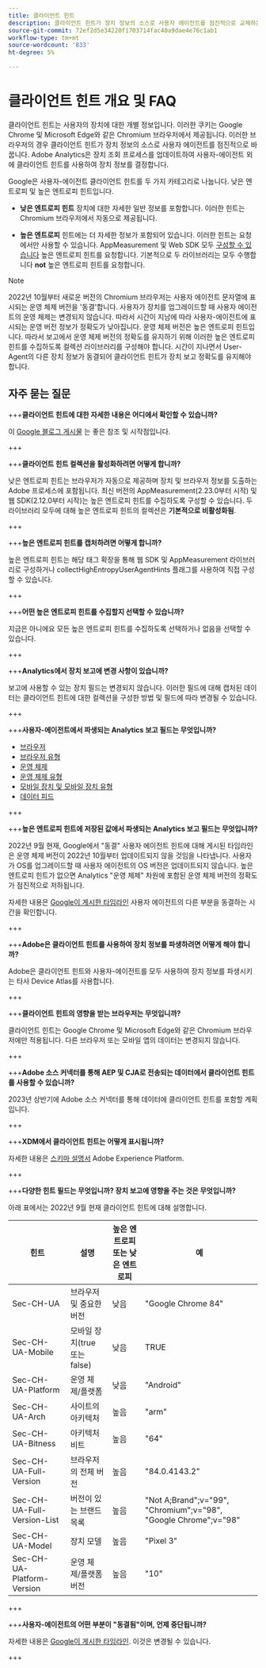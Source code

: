```yaml
---
title: 클라이언트 힌트
description: 클라이언트 힌트가 장치 정보의 소스로 사용자 에이전트를 점진적으로 교체하는 방법에 대해 알아봅니다.
source-git-commit: 72ef2d5e34220f1703714fac40a9dae4e76c1ab1
workflow-type: tm+mt
source-wordcount: '833'
ht-degree: 5%

---
```



# 클라이언트 힌트 개요 및 FAQ

클라이언트 힌트는 사용자의 장치에 대한 개별 정보입니다. 이러한 쿠키는 Google Chrome 및 Microsoft Edge와 같은 Chromium 브라우저에서 제공됩니다. 이러한 브라우저의 경우 클라이언트 힌트가 장치 정보의 소스로 사용자 에이전트를 점진적으로 바꿉니다. Adobe Analytics은 장치 조회 프로세스를 업데이트하여 사용자-에이전트 외에 클라이언트 힌트를 사용하여 장치 정보를 결정합니다.

Google은 사용자-에이전트 클라이언트 힌트를 두 가지 카테고리로 나눕니다. 낮은 엔트로피 및 높은 엔트로피 힌트입니다.

* **낮은 엔트로피 힌트** 장치에 대한 자세한 일반 정보를 포함합니다. 이러한 힌트는 Chromium 브라우저에서 자동으로 제공됩니다.

* **높은 엔트로피** 힌트에는 더 자세한 정보가 포함되어 있습니다. 이러한 힌트는 요청에서만 사용할 수 있습니다. AppMeasurement 및 Web SDK 모두 [구성할 수 있습니다](/help/implement/vars/config-vars/collecthighentropyuseragenthints.md) 높은 엔트로피 힌트를 요청합니다. 기본적으로 두 라이브러리는 모두 수행합니다 **not** 높은 엔트로피 힌트를 요청합니다.

>[!NOTE]
>
>2022년 10월부터 새로운 버전의 Chromium 브라우저는 사용자 에이전트 문자열에 표시되는 운영 체제 버전을 &#39;동결&#39;합니다. 사용자가 장치를 업그레이드할 때 사용자 에이전트의 운영 체제는 변경되지 않습니다. 따라서 시간이 지남에 따라 사용자-에이전트에 표시되는 운영 버전 정보가 정확도가 낮아집니다. 운영 체제 버전은 높은 엔트로피 힌트입니다. 따라서 보고에서 운영 체제 버전의 정확도를 유지하기 위해 이러한 높은 엔트로피 힌트를 수집하도록 컬렉션 라이브러리를 구성해야 합니다. 시간이 지나면서 User-Agent의 다른 장치 정보가 동결되어 클라이언트 힌트가 장치 보고 정확도를 유지해야 합니다.

## 자주 묻는 질문

+++**클라이언트 힌트에 대한 자세한 내용은 어디에서 확인할 수 있습니까?**

이 [Google 블로그 게시물](https://web.dev/user-agent-client-hints/) 는 좋은 참조 및 시작점입니다.

+++

+++**클라이언트 힌트 컬렉션을 활성화하려면 어떻게 합니까?**

낮은 엔트로피 힌트는 브라우저가 자동으로 제공하며 장치 및 브라우저 정보를 도출하는 Adobe 프로세스에 포함됩니다. 최신 버전의 AppMeasurement(2.23.0부터 시작) 및 웹 SDK(2.12.0부터 시작)는 높은 엔트로피 힌트를 수집하도록 구성할 수 있습니다. 두 라이브러리 모두에 대해 높은 엔트로피 힌트의 컬렉션은 **기본적으로 비활성화됨**.

+++

+++**높은 엔트로피 힌트를 캡처하려면 어떻게 합니까?**

높은 엔트로피 힌트는 해당 태그 확장을 통해 웹 SDK 및 AppMeasurement 라이브러리로 구성하거나 collectHighEntropyUserAgentHints 플래그를 사용하여 직접 구성할 수 있습니다.

+++

+++**어떤 높은 엔트로피 힌트를 수집할지 선택할 수 있습니까?**

지금은 아니에요 모든 높은 엔트로피 힌트를 수집하도록 선택하거나 없음을 선택할 수 있습니다.

+++

+++**Analytics에서 장치 보고에 변경 사항이 있습니까?**

보고에 사용할 수 있는 장치 필드는 변경되지 않습니다. 이러한 필드에 대해 캡처된 데이터는 클라이언트 힌트에 대한 컬렉션을 구성한 방법 및 필드에 따라 변경될 수 있습니다.

+++

+++**사용자-에이전트에서 파생되는 Analytics 보고 필드는 무엇입니까?**

* [브라우저](https://experienceleague.adobe.com/docs/analytics/components/dimensions/browser.html?lang=en)
* [브라우저 유형](https://experienceleague.adobe.com/docs/analytics/components/dimensions/browser-type.html?lang=en)
* [운영 체제](https://experienceleague.adobe.com/docs/analytics/components/dimensions/operating-systems.html?lang=en)
* [운영 체제 유형](https://experienceleague.adobe.com/docs/analytics/components/dimensions/operating-system-types.html?lang=en)
* [모바일 장치 및 모바일 장치 유형](https://experienceleague.adobe.com/docs/analytics/components/dimensions/mobile-dimensions.html?lang=en)
* [데이터 피드](https://experienceleague.adobe.com/docs/analytics/export/analytics-data-feed/data-feed-contents/datafeeds-reference.html?lang=ko-kr)

+++

+++**높은 엔트로피 힌트에 저장된 값에서 파생되는 Analytics 보고 필드는 무엇입니까?**

2022년 9월 현재, Google에서 &quot;동결&quot; 사용자 에이전트 힌트에 대해 게시된 타임라인은 운영 체제 버전이 2022년 10월부터 업데이트되지 않을 것임을 나타냅니다. 사용자가 OS를 업그레이드할 때 사용자 에이전트의 OS 버전은 업데이트되지 않습니다. 높은 엔트로피 힌트가 없으면 Analytics &quot;운영 체제&quot; 차원에 포함된 운영 체제 버전의 정확도가 점진적으로 저하됩니다.

자세한 내용은 [Google이 게시한 타임라인](https://blog.chromium.org/2021/09/user-agent-reduction-origin-trial-and-dates.html) 사용자 에이전트의 다른 부분을 동결하는 시간을 확인합니다.

+++

+++**Adobe은 클라이언트 힌트를 사용하여 장치 정보를 파생하려면 어떻게 해야 합니까?**

Adobe은 클라이언트 힌트와 사용자-에이전트를 모두 사용하여 장치 정보를 파생시키는 타사 Device Atlas를 사용합니다.

+++

+++**클라이언트 힌트의 영향을 받는 브라우저는 무엇입니까?**

클라이언트 힌트는 Google Chrome 및 Microsoft Edge와 같은 Chromium 브라우저에만 적용됩니다. 다른 브라우저 또는 모바일 앱의 데이터는 변경되지 않습니다.

+++

+++**Adobe 소스 커넥터를 통해 AEP 및 CJA로 전송되는 데이터에서 클라이언트 힌트를 사용할 수 있습니까?**

2023년 상반기에 Adobe 소스 커넥터를 통해 데이터에 클라이언트 힌트를 포함할 계획입니다.

+++

+++**XDM에서 클라이언트 힌트는 어떻게 표시됩니까?**

자세한 내용은 [스키마 설명서](https://github.com/adobe/xdm/blob/master/components/datatypes/browserdetails.schema.json#L121) Adobe Experience Platform.

+++

+++**다양한 힌트 필드는 무엇입니까? 장치 보고에 영향을 주는 것은 무엇입니까?**

아래 표에서는 2022년 9월 현재 클라이언트 힌트에 대해 설명합니다.

| 힌트 | 설명 | 높은 엔트로피 또는 낮은 엔트로피 | 예 |
| --- | --- | --- | --- | 
| Sec-CH-UA | 브라우저 및 중요한 버전 | 낮음 | &quot;Google Chrome 84&quot; |
| Sec-CH-UA-Mobile | 모바일 장치(true 또는 false) | 낮음 | TRUE |
| Sec-CH-UA-Platform | 운영 체제/플랫폼 | 낮음 | &quot;Android&quot; |
| Sec-CH-UA-Arch | 사이트의 아키텍처 | 높음 | &quot;arm&quot; |
| Sec-CH-UA-Bitness | 아키텍처 비트 | 높음 | &quot;64&quot; |
| Sec-CH-UA-Full-Version | 브라우저의 전체 버전 | 높음 | &quot;84.0.4143.2&quot; |
| Sec-CH-UA-Full-Version-List | 버전이 있는 브랜드 목록 | 높음 | &quot;Not A;Brand&quot;;v=&quot;99&quot;, &quot;Chromium&quot;;v=&quot;98&quot;, &quot;Google Chrome&quot;;v=&quot;98&quot; |
| Sec-CH-UA-Model | 장치 모델 | 높음 | &quot;Pixel 3&quot; |
| Sec-CH-UA-Platform-Version | 운영 체제/플랫폼 버전 | 높음 | &quot;10&quot; |

+++



+++**사용자-에이전트의 어떤 부분이 &quot;동결됨&quot;이며, 언제 중단됩니까?**

자세한 내용은 [Google이 게시한 타임라인](https://blog.chromium.org/2021/09/user-agent-reduction-origin-trial-and-dates.html). 이것은 변경될 수 있습니다.

+++
